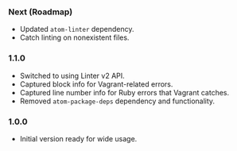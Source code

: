 ### Next (Roadmap)
- Updated `atom-linter` dependency.
- Catch linting on nonexistent files.

### 1.1.0
- Switched to using Linter v2 API.
- Captured block info for Vagrant-related errors.
- Captured line number info for Ruby errors that Vagrant catches.
- Removed `atom-package-deps` dependency and functionality.

### 1.0.0
- Initial version ready for wide usage.
